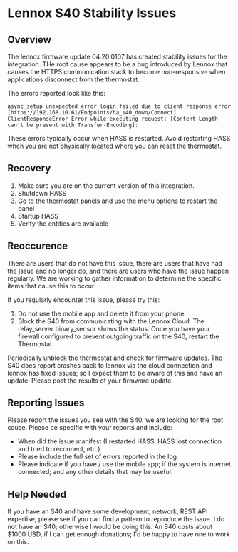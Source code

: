 # Lennox S40 Stability Issues

## Overview

The lennox firmware update 04.20.0107 has created stability issues for the integration. THe root cause appears to be a bug introduced by Lennox that causes the HTTPS communication stack to become non-responsive when applications disconnect from the thermostat.

The errors reported look like this:

```
async_setup unexpected error login failed due to client response error [https://192.168.10.61/Endpoints/ha_s40_down/Connect] ClientResponseError Error while executing request: [Content-Length can't be present with Transfer-Encoding]:
```

These errors typically occur when HASS is restarted. Avoid restarting HASS when you are not physically located where you can reset the thermostat.

## Recovery

1. Make sure you are on the current version of this integration.
2. Shutdown HASS
3. Go to the thermostat panels and use the menu options to restart the panel
4. Startup HASS
5. Verify the entities are available

## Reoccurence

There are users that do not have this issue, there are users that have had the issue and no longer do, and there are users who have the issue happen regularly. We are working to gather information to determine the specific items that cause this to occur.

If you regularly encounter this issue, please try this:

1. Do not use the mobile app and delete it from your phone.
2. Block the S40 from communicating with the Lennox Cloud. The relay_server binary_sensor shows the status. Once you have your firewall configured to prevent outgoing traffic on the S40, restart the Thermostat.

Periodically unblock the thermostat and check for firmware updates. The S40 does report crashes back to lennox via the cloud connection and lennox has fixed issues; so I expect them to be aware of this and have an update. Please post the results of your firmware update.

## Reporting Issues

Please report the issues you see with the S40, we are looking for the root cause. Please be specific with your reports and include:

- When did the issue manifest (I restarted HASS, HASS lost connection and tried to reconnect, etc.)
- Please include the full set of errors reported in the log
- Please indicate if you have / use the mobile app; if the system is internet connected; and any other details that may be useful.

## Help Needed

If you have an S40 and have some development, network, REST API expertise; please see if you can find a pattern to reproduce the issue. I do not have an S40; otherwise I would be doing this. An S40 costs about $1000 USD, if I can get enough donations; I'd be happy to have one to work on this.
